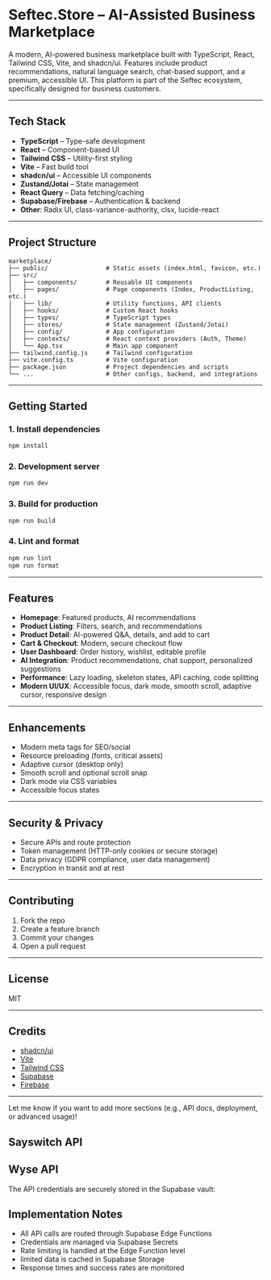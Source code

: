 # Seftec.Store – AI-Assisted Business Marketplace

A modern, AI-powered business marketplace built with TypeScript, React, Tailwind CSS, Vite, and shadcn/ui. Features include product recommendations, natural language search, chat-based support, and a premium, accessible UI. This platform is part of the Seftec ecosystem, specifically designed for business customers.

---

## Tech Stack

- **TypeScript** – Type-safe development
- **React** – Component-based UI
- **Tailwind CSS** – Utility-first styling
- **Vite** – Fast build tool
- **shadcn/ui** – Accessible UI components
- **Zustand/Jotai** – State management
- **React Query** – Data fetching/caching
- **Supabase/Firebase** – Authentication & backend
- **Other**: Radix UI, class-variance-authority, clsx, lucide-react

---

## Project Structure

```
marketplace/
├── public/                # Static assets (index.html, favicon, etc.)
├── src/
│   ├── components/        # Reusable UI components
│   ├── pages/             # Page components (Index, ProductListing, etc.)
│   ├── lib/               # Utility functions, API clients
│   ├── hooks/             # Custom React hooks
│   ├── types/             # TypeScript types
│   ├── stores/            # State management (Zustand/Jotai)
│   ├── config/            # App configuration
│   ├── contexts/          # React context providers (Auth, Theme)
│   └── App.tsx            # Main app component
├── tailwind.config.js     # Tailwind configuration
├── vite.config.ts         # Vite configuration
├── package.json           # Project dependencies and scripts
└── ...                    # Other configs, backend, and integrations
```

---

## Getting Started

### 1. Install dependencies

```sh
npm install
```

### 2. Development server

```sh
npm run dev
```

### 3. Build for production

```sh
npm run build
```

### 4. Lint and format

```sh
npm run lint
npm run format
```

---

## Features

- **Homepage**: Featured products, AI recommendations
- **Product Listing**: Filters, search, and recommendations
- **Product Detail**: AI-powered Q&A, details, and add to cart
- **Cart & Checkout**: Modern, secure checkout flow
- **User Dashboard**: Order history, wishlist, editable profile
- **AI Integration**: Product recommendations, chat support, personalized suggestions
- **Performance**: Lazy loading, skeleton states, API caching, code splitting
- **Modern UI/UX**: Accessible focus, dark mode, smooth scroll, adaptive cursor, responsive design

---

## Enhancements

- Modern meta tags for SEO/social
- Resource preloading (fonts, critical assets)
- Adaptive cursor (desktop only)
- Smooth scroll and optional scroll snap
- Dark mode via CSS variables
- Accessible focus states

---

## Security & Privacy

- Secure APIs and route protection
- Token management (HTTP-only cookies or secure storage)
- Data privacy (GDPR compliance, user data management)
- Encryption in transit and at rest

---

## Contributing

1. Fork the repo
2. Create a feature branch
3. Commit your changes
4. Open a pull request

---

## License

MIT

---

## Credits

- [shadcn/ui](https://ui.shadcn.com/)
- [Vite](https://vitejs.dev/)
- [Tailwind CSS](https://tailwindcss.com/)
- [Supabase](https://supabase.com/)
- [Firebase](https://firebase.google.com/)

---

Let me know if you want to add more sections (e.g., API docs, deployment, or advanced usage)!

## Sayswitch API

## Wyse API



The API credentials are securely stored in the Supabase vault:

## Implementation Notes

- All API calls are routed through Supabase Edge Functions
- Credentials are managed via Supabase Secrets
- Rate limiting is handled at the Edge Function level
- limited data is cached in Supabase Storage
- Response times and success rates are monitored
